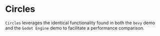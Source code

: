 # Circles

`Circles` leverages the identical functionality found in both the `bevy` demo and the `Godot Engine` demo to facilitate a performance comparison.
